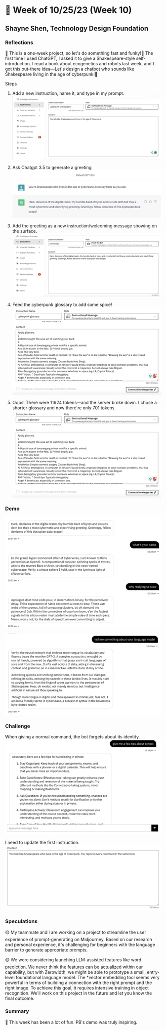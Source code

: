 # 🤔 Week of 10/25/23 (Week 10)
## Shayne Shen, Technology Design Foundation

### Reflections

🔴 This is a one-week project, so let's do something fast and funky!🎃 The first time I used ChatGPT, I asked it to give a Shakespeare-style self-introduction. I read a book about ecogenetics and robots last week, and I got this out-there idea––Let's design a chatbot who sounds like Shakespeare living in the age of cyberpunk!💃

Steps

1. Add a new instruction, name it, and type in my prompt.
![Prompt](in_1.png)


2. Ask Chatgpt 3.5 to generate a greeting
![Prompt](in_0.png)


3. Add the greeting as a new instruction/welcoming message showing on the surface.
![Prompt](in_2.png)


4. Feed the cyberpunk glossary to add some spice! 
![Prompt](token_short.png)

5. Oops! There were 11624 tokens––and the server broke down. I chose a shorter glossary and now there're only 701 tokens.
![Prompt](token_short.png)

### Demo

![demo01](gpt_01.png)

![demo02](gpt_02.png)


### Challenge

When giving a normal command, the bot forgets about its identity. 
![error](error.png)

I need to update the first instruction.
![new_instruction](new_instruction.png)


### Speculations

🟡 My teammate and I are working on a project to streamline the user experience of prompt-generating on Midjourney. Based on our research and personal experience, it's challenging for beginners with the language barrier to generate appropriate prompts. 

🟡 We were considering launching LLM-assisted features like word prediction. We never think the features can be actualized within our capability, but with Zerowidth, we might be able to prototype a small, entry-level foundational language model. The *vector embedding tool seems very powerful in terms of building a connection with the right prompt and the right image. To achieve this goal, it requires intensive training in object recognition. We'll work on this project in the future and let you know the final outcome.

### Summary

🔵 This week has been a lot of fun. PB's demo was truly inspiring. 
